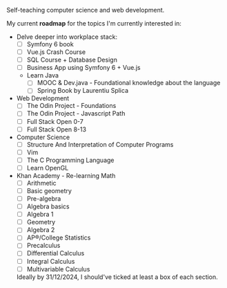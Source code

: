 Self-teaching computer science and web development.

My current **roadmap** for the topics I'm currently interested in:

- Delve deeper into workplace stack:
  - [ ] Symfony 6 book
  - [ ] Vue.js Crash Course
  - [ ] SQL Course + Database Design
  - [ ] Business App using Symfony 6 + Vue.js
  - Learn Java
    - [ ] MOOC & Dev.java - Foundational knowledge about the language
    - [ ] Spring Book by Laurentiu Splica

- Web Development
  - [ ] The Odin Project - Foundations
  - [ ] The Odin Project - Javascript Path
  - [ ] Full Stack Open 0-7
  - [ ] Full Stack Open 8-13

- Computer Science
  - [ ] Structure And Interpretation of Computer Programs
  - [ ] Vim
  - [ ] The C Programming Language
  - [ ] Learn OpenGL

- Khan Academy - Re-learning Math
  - [ ] Arithmetic
  - [ ] Basic geometry
  - [ ] Pre-algebra
  - [ ] Algebra basics 
  - [ ] Algebra 1
  - [ ] Geometry
  - [ ] Algebra 2
  - [ ] AP®︎/College Statistics 
  - [ ] Precalculus
  - [ ] Differential Calculus
  - [ ] Integral Calculus
  - [ ] Multivariable Calculus
 
  Ideally by 31/12/2024, I should've ticked at least a box of each section.
